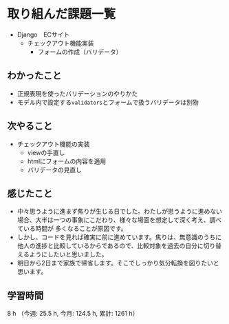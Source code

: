# 取り組んだ課題一覧
- Django　ECサイト
    - チェックアウト機能実装
        - フォームの作成（バリデータ）    

## わかったこと
- 正規表現を使ったバリデーションのやりかた
- モデル内で設定する`validators`とフォームで扱うバリデータは別物
    
## 次やること
- チェックアウト機能の実装
    - viewの手直し
    - htmlにフォームの内容を適用
    - バリデータの見直し     

## 感じたこと
- 中々思うように進まず焦りが生じる日でした。わたしが思うように進めない場合、大半は一つの事象にこだわり、様々な場面を想定して深く考え、調べている時間が 多くなることが原因です。
- しかし、コードを見れば確実に前に進めています。焦りは、無意識のうちに他人の進捗と比較しているからであるので、比較対象を過去の自分に切り替えるようにしたいと思いました。
- 明日から2日まで家族で帰省します。そこでしっかり気分転換を図りたいと思います。

## 学習時間
8 h （今週: 25.5 h, 今月: 124.5 h, 累計: 1261 h）
